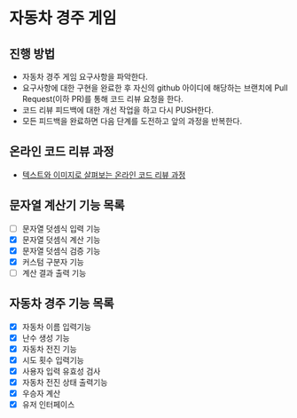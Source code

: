 # 자동차 경주 게임
## 진행 방법
* 자동차 경주 게임 요구사항을 파악한다.
* 요구사항에 대한 구현을 완료한 후 자신의 github 아이디에 해당하는 브랜치에 Pull Request(이하 PR)를 통해 코드 리뷰 요청을 한다.
* 코드 리뷰 피드백에 대한 개선 작업을 하고 다시 PUSH한다.
* 모든 피드백을 완료하면 다음 단계를 도전하고 앞의 과정을 반복한다.

## 온라인 코드 리뷰 과정
* [텍스트와 이미지로 살펴보는 온라인 코드 리뷰 과정](https://github.com/next-step/nextstep-docs/tree/master/codereview)

## 문자열 계산기 기능 목록
- [ ] 문자열 덧셈식 입력 기능
- [X] 문자열 덧셈식 계산 기능
- [X] 문자열 덧셈식 검증 기능
- [X] 커스텀 구분자 기능
- [ ] 계산 결과 출력 기능

## 자동차 경주 기능 목록
- [X] 자동차 이름 입력기능
- [X] 난수 생성 기능
- [X] 자동차 전진 기능
- [X] 시도 횟수 입력기능
- [X] 사용자 입력 유효성 검사
- [X] 자동차 전진 상태 출력기능
- [X] 우승자 계산
- [X] 유저 인터페이스
